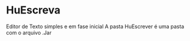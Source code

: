 # HuEscreva
Editor de Texto simples e em fase inicial
A pasta HuEscrever é uma pasta com o arquivo .Jar
